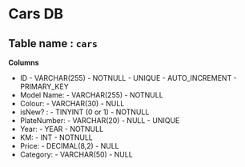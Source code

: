# Cars DB

## Table name : `cars`

**Columns**

- ID - VARCHAR(255) - NOTNULL - UNIQUE - AUTO_INCREMENT - PRIMARY_KEY
- Model Name: - VARCHAR(255) - NOTNULL
- Colour: - VARCHAR(30) - NULL
- isNew? : - TINYINT (0 or 1) - NOTNULL
- PlateNumber: - VARCHAR(20) - NULL - UNIQUE
- Year: - YEAR - NOTNULL
- KM: - INT - NOTNULL
- Price: - DECIMAL(8,2) - NULL
- Category: - VARCHAR(50) - NULL
